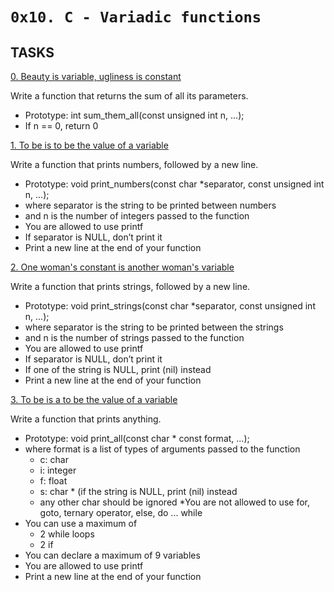 `0x10. C - Variadic functions`
========


## TASKS


[0. Beauty is variable, ugliness is constant](https://github.com/Finally-Kwaku/alx-low_level_programming/blob/master/0x10-variadic_functions/0-sum_them_all.c)

Write a function that returns the sum of all its parameters.
* Prototype: int sum_them_all(const unsigned int n, ...);
* If n == 0, return 0


[1. To be is to be the value of a variable](https://github.com/Finally-Kwaku/alx-low_level_programming/blob/master/0x10-variadic_functions/1-print_numbers.c)

Write a function that prints numbers, followed by a new line.
* Prototype: void print_numbers(const char *separator, const unsigned int n, ...);
* where separator is the string to be printed between numbers
* and n is the number of integers passed to the function
* You are allowed to use printf
* If separator is NULL, don’t print it
* Print a new line at the end of your function


[2. One woman's constant is another woman's variable](https://github.com/Finally-Kwaku/alx-low_level_programming/blob/master/0x10-variadic_functions/2-print_strings.c)

Write a function that prints strings, followed by a new line.
* Prototype: void print_strings(const char *separator, const unsigned int n, ...);
* where separator is the string to be printed between the strings
* and n is the number of strings passed to the function
* You are allowed to use printf
* If separator is NULL, don’t print it
* If one of the string is NULL, print (nil) instead
* Print a new line at the end of your function


[3. To be is a to be the value of a variable](https://github.com/Finally-Kwaku/alx-low_level_programming/blob/master/0x10-variadic_functions/3-print_all.c)

Write a function that prints anything.
* Prototype: void print_all(const char * const format, ...);
* where format is a list of types of arguments passed to the function
	* c: char
	* i: integer
	* f: float
	* s: char * (if the string is NULL, print (nil) instead
	* any other char should be ignored
*You are not allowed to use for, goto, ternary operator, else, do ... while
* You can use a maximum of
	* 2 while loops
	* 2 if
* You can declare a maximum of 9 variables
* You are allowed to use printf
* Print a new line at the end of your function
